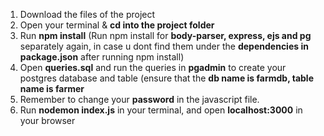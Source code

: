 1. Download the files of the project
2. Open your terminal & **cd into the project folder**
3. Run **npm install** (Run npm install for **body-parser, express, ejs and pg** separately again, in case u dont find them under the **dependencies in package.json** after running npm install)
4. Open **queries.sql** and run the queries in **pgadmin** to create your postgres database and table (ensure that the **db name is farmdb, table name is farmer**
5. Remember to change your **password** in the javascript file.
6. Run **nodemon index.js** in your terminal, and open **localhost:3000** in your browser
